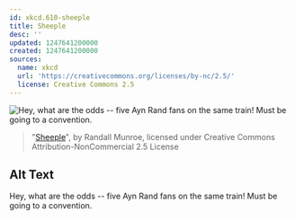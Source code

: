 ```yaml
---
id: xkcd.610-sheeple
title: Sheeple
desc: ''
updated: 1247641200000
created: 1247641200000
sources:
  name: xkcd
  url: 'https://creativecommons.org/licenses/by-nc/2.5/'
  license: Creative Commons 2.5
---
```

![Hey, what are the odds -- five Ayn Rand fans on the same train!  Must be going to a convention.](https://imgs.xkcd.com/comics/sheeple.png)
> "[Sheeple](https://xkcd.com/610/)", by Randall Munroe, licensed under Creative Commons Attribution-NonCommercial 2.5 License

## Alt Text
Hey, what are the odds -- five Ayn Rand fans on the same train!  Must be going to a convention.
